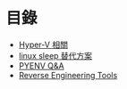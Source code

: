 # 目錄

- [Hyper-V 相關](./Hyper-V.md)
- [linux sleep 替代方案](./Sleep%20Alternative.md)
- [PYENV Q&A](PYENV%20Q&A.md)
- [Reverse Engineering Tools](./Reverse%20Engineering%20Tools.md)
